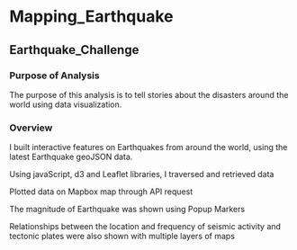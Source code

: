 # Mapping_Earthquake

## Earthquake_Challenge

### Purpose of Analysis

The purpose of this analysis is to tell stories about the disasters around the world using data visualization.

### Overview

I built interactive features on Earthquakes from around the world, using the latest Earthquake geoJSON data.

Using javaScript, d3 and Leaflet libraries, I traversed and retrieved data

Plotted data on Mapbox map through API request

The magnitude of Earthquake was shown using Popup Markers

Relationships between the location and frequency of seismic activity and tectonic plates were also shown with multiple layers of maps
